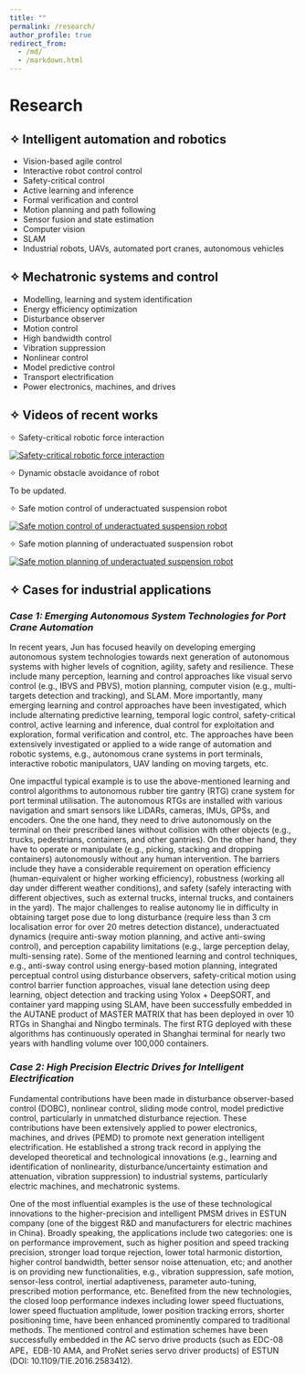 ```yaml
---
title: ""
permalink: /research/
author_profile: true
redirect_from: 
  - /md/
  - /markdown.html
---
```


# Research


## ✧	Intelligent automation and robotics
  - Vision-based agile control<br>
  - Interactive robot control control<br>
  - Safety-critical control<br>
  - Active learning and inference<br>
  - Formal verification and control<br>
  - Motion planning and path following<br>
  - Sensor fusion and state estimation<br>
  - Computer vision<br>
  - SLAM<br>
  - Industrial robots, UAVs, automated port cranes, autonomous vehicles<br>

## ✧	Mechatronic systems and control
  - Modelling, learning and system identification<br>
  - Energy efficiency optimization<br>
  - Disturbance observer<br>
  - Motion control<br>
  - High bandwidth control<br>
  - Vibration suppression<br>
  - Nonlinear control<br>
  - Model predictive control<br>
  - Transport electrification<br>
  - Power electronics, machines, and drives<br>

## ✧  Videos of recent works
✧   Safety-critical robotic force interaction <br>

[![Safety-critical robotic force interaction](https://img.youtube.com/vi/1Ag3sTgQKwM/0.jpg)](https://youtu.be/1Ag3sTgQKwM)

✧ 	 Dynamic obstacle avoidance of robot <br>

To be updated.

✧ 	 Safe motion control of underactuated suspension robot <br>

[![Safe motion control of underactuated suspension robot](https://img.youtube.com/vi/rwwKk4ljFWI/0.jpg)](https://www.youtube.com/watch?v=rwwKk4ljFWI)

✧ 	 Safe motion planning of underactuated suspension robot <br>

[![Safe motion planning of underactuated suspension robot](https://img.youtube.com/vi/8Fh2PYZnidg/0.jpg)](https://www.youtube.com/watch?v=8Fh2PYZnidg)


## ✧	Cases for industrial applications
###  *Case 1: Emerging Autonomous System Technologies for Port Crane Automation*


In recent years, Jun has focused heavily on developing emerging autonomous system technologies towards next generation of autonomous systems with higher levels of cognition, agility, safety and resilience. These include many perception, learning and control approaches like visual servo control (e.g., IBVS and PBVS), motion planning, computer vision (e.g., multi-targets detection and tracking), and SLAM. More importantly, many emerging learning and control approaches have been investigated, which include alternating predictive learning, temporal logic control, safety-critical control, active learning and inference, dual control for exploitation and exploration, formal verification and control, etc. The approaches have been extensively investigated or applied to a wide range of automation and robotic systems, e.g., autonomous crane systems in port terminals, interactive robotic manipulators, UAV landing on moving targets, etc. 

One impactful typical example is to use the above-mentioned learning and control algorithms to autonomous rubber tire gantry (RTG) crane system for port terminal utilisation. The autonomous RTGs are installed with various navigation and smart sensors like LiDARs, cameras, IMUs, GPSs, and encoders. One the one hand, they need to drive autonomously on the terminal on their prescribed lanes without collision with other objects (e.g., trucks, pedestrians, containers, and other gantries). On the other hand, they have to operate or manipulate (e.g., picking, stacking and dropping containers) autonomously without any human intervention. The barriers include they have a considerable requirement on operation efficiency (human-equivalent or higher working efficiency), robustness (working all day under different weather conditions), and safety (safely interacting with different objectives, such as external trucks, internal trucks, and containers in the yard). The major challenges to realise autonomy lie in difficulty in obtaining target pose due to long disturbance (require less than 3 cm localisation error for over 20 metres detection distance), underactuated dynamics (require anti-sway motion planning, and active anti-swing control), and perception capability limitations (e.g., large perception delay, multi-sensing rate). Some of the mentioned learning and control techniques, e.g., anti-sway control using energy-based motion planning, integrated perceptual control using disturbance observers, safety-critical motion using control barrier function approaches, visual lane detection using deep learning, object detection and tracking using Yolox + DeepSORT, and container yard mapping using SLAM, have been successfully embedded in the AUTANE product of MASTER MATRIX that has been deployed in over 10 RTGs in Shanghai and Ningbo terminals. The first RTG deployed with these algorithms has continuously operated in Shanghai terminal for nearly two years with handling volume over 100,000 containers.

###  *Case 2: High Precision Electric Drives for Intelligent Electrification*
Fundamental contributions have been made in disturbance observer-based control (DOBC), nonlinear control, sliding mode control, model predictive control, particularly in unmatched disturbance rejection. These contributions have been extensively applied to power electronics, machines, and drives (PEMD) to promote next generation intelligent electrification. He established a strong track record in applying the developed theoretical and technological innovations (e.g., learning and identification of nonlinearity, disturbance/uncertainty estimation and attenuation, vibration suppression) to industrial systems, particularly electric machines, and mechatronic systems. 

One of the most influential examples is the use of these technological innovations to the higher-precision and intelligent PMSM drives in ESTUN company (one of the biggest R&D and manufacturers for electric machines in China). Broadly speaking, the applications include two categories: one is on performance improvement, such as higher position and speed tracking precision, stronger load torque rejection, lower total harmonic distortion, higher control bandwidth, better sensor noise attenuation, etc; and another is on providing new functionalities, e.g., vibration suppression, safe motion, sensor-less control, inertial adaptiveness, parameter auto-tuning, prescribed motion performance, etc. Benefited from the new technologies, the closed loop performance indexes including lower speed fluctuations, lower speed fluctuation amplitude, lower position tracking errors, shorter positioning time, have been enhanced prominently compared to traditional methods. The mentioned control and estimation schemes have been successfully embedded in the AC servo drive products (such as EDC-08 APE，EDB-10 AMA, and ProNet series servo driver products) of ESTUN (DOI: 10.1109/TIE.2016.2583412).






